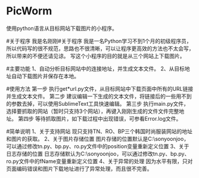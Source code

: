 # PicWorm
使用python语言从目标网站下载图片的小程序。

#关于程序
我是名刚刚#关于程序
我是一名Python学习不到1个月的初级程序员，所以代码写的很不规范，思路也不很清晰，可以让程序更高效的方法也不太会写，所以带来的不便还请见谅。
写这个小程序的目的就是从三个网站上下载图片。

#主要功能
1、自动分析目标网站中的连接地址，并生成文本文件。
2、从目标地址自动下载图片并保存在本地。

#使用方法
第一步
执行get*url.py文件，从目标网站中下载页面中所有的URL链接并生成文本文件。
第二步
建议编辑一下生成的文本文件，将链接后的一些用不到的参数去掉，可以使用SublimeText工具快速编辑。
第三步
执行main.py文件，选择要抓取的网站（暂时只支持3个网站），再键入刚刚生成的文件文件完整地址。
第四步
等待抓取图片，如下载过程中出现错误，可参看Error.log文件。

#简单说明
1、关于支持网站
现只支持TN、RO、BP三个韩国时尚服装网站的地址和图片的获取。
2、关于图片存储位置
图片存储的位置默认是C:\sonyoonjoo，可以通过修改tn.py、bp.py、ro.py文件中的position变量重新定义位置
3、关于日志存储的位置
日志存储默认为C:\sonyoonjoo，可以通过修改tn.py、bp.py、ro.py文件中的fName变量重新定义位置
4、关于异常的处理
因为水平有限，只对页面编码错误和图片下载地址进行了异常处理，而且很不完善。
